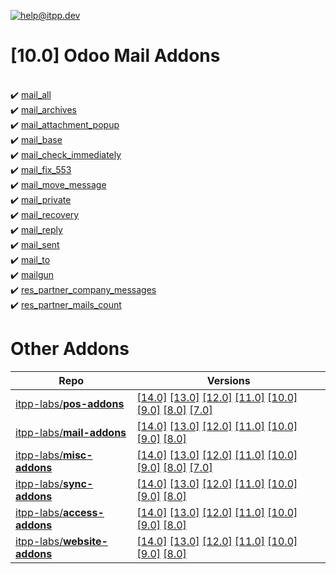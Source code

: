 [![help@itpp.dev](https://itpp.dev/images/infinity-readme.png)](mailto:help@itpp.dev)
# [10.0] Odoo Mail Addons

<br/>:heavy_check_mark: [mail_all](https://apps.odoo.com/apps/modules/10.0/mail_all/)
<br/>:heavy_check_mark: [mail_archives](https://apps.odoo.com/apps/modules/10.0/mail_archives/)
<br/>:heavy_check_mark: [mail_attachment_popup](https://apps.odoo.com/apps/modules/10.0/mail_attachment_popup/)
<br/>:heavy_check_mark: [mail_base](https://apps.odoo.com/apps/modules/10.0/mail_base/)
<br/>:heavy_check_mark: [mail_check_immediately](https://apps.odoo.com/apps/modules/10.0/mail_check_immediately/)
<br/>:heavy_check_mark: [mail_fix_553](https://apps.odoo.com/apps/modules/10.0/mail_fix_553/)
<br/>:heavy_check_mark: [mail_move_message](https://apps.odoo.com/apps/modules/10.0/mail_move_message/)
<br/>:heavy_check_mark: [mail_private](https://apps.odoo.com/apps/modules/10.0/mail_private/)
<br/>:heavy_check_mark: [mail_recovery](https://apps.odoo.com/apps/modules/10.0/mail_recovery/)
<br/>:heavy_check_mark: [mail_reply](https://apps.odoo.com/apps/modules/10.0/mail_reply/)
<br/>:heavy_check_mark: [mail_sent](https://apps.odoo.com/apps/modules/10.0/mail_sent/)
<br/>:heavy_check_mark: [mail_to](https://apps.odoo.com/apps/modules/10.0/mail_to/)
<br/>:heavy_check_mark: [mailgun](https://apps.odoo.com/apps/modules/10.0/mailgun/)
<br/>:heavy_check_mark: [res_partner_company_messages](https://apps.odoo.com/apps/modules/10.0/res_partner_company_messages/)
<br/>:heavy_check_mark: [res_partner_mails_count](https://apps.odoo.com/apps/modules/10.0/res_partner_mails_count/)

Other Addons
============

| Repo | Versions |
|------|----------|
| [itpp-labs/**pos-addons**](https://github.com/itpp-labs/pos-addons) | [[14.0]](https://github.com/itpp-labs/pos-addons/tree/14.0#readme) [[13.0]](https://github.com/itpp-labs/pos-addons/tree/13.0#readme) [[12.0]](https://github.com/itpp-labs/pos-addons/tree/12.0#readme) [[11.0]](https://github.com/itpp-labs/pos-addons/tree/11.0#readme) [[10.0]](https://github.com/itpp-labs/pos-addons/tree/10.0#readme) [[9.0]](https://github.com/itpp-labs/pos-addons/tree/9.0#readme) [[8.0]](https://github.com/itpp-labs/pos-addons/tree/8.0#readme) [[7.0]](https://github.com/itpp-labs/pos-addons/tree/7.0#readme) |
| [itpp-labs/**mail-addons**](https://github.com/itpp-labs/mail-addons) | [[14.0]](https://github.com/itpp-labs/mail-addons/tree/14.0#readme) [[13.0]](https://github.com/itpp-labs/mail-addons/tree/13.0#readme) [[12.0]](https://github.com/itpp-labs/mail-addons/tree/12.0#readme) [[11.0]](https://github.com/itpp-labs/mail-addons/tree/11.0#readme) [[10.0]](https://github.com/itpp-labs/mail-addons/tree/10.0#readme) [[9.0]](https://github.com/itpp-labs/mail-addons/tree/9.0#readme) [[8.0]](https://github.com/itpp-labs/mail-addons/tree/8.0#readme) |
| [itpp-labs/**misc-addons**](https://github.com/itpp-labs/misc-addons) | [[14.0]](https://github.com/itpp-labs/misc-addons/tree/14.0#readme) [[13.0]](https://github.com/itpp-labs/misc-addons/tree/13.0#readme) [[12.0]](https://github.com/itpp-labs/misc-addons/tree/12.0#readme) [[11.0]](https://github.com/itpp-labs/misc-addons/tree/11.0#readme) [[10.0]](https://github.com/itpp-labs/misc-addons/tree/10.0#readme) [[9.0]](https://github.com/itpp-labs/misc-addons/tree/9.0#readme) [[8.0]](https://github.com/itpp-labs/misc-addons/tree/8.0#readme) [[7.0]](https://github.com/itpp-labs/misc-addons/tree/7.0#readme) |
| [itpp-labs/**sync-addons**](https://github.com/itpp-labs/sync-addons) | [[14.0]](https://github.com/itpp-labs/sync-addons/tree/14.0#readme) [[13.0]](https://github.com/itpp-labs/sync-addons/tree/13.0#readme) [[12.0]](https://github.com/itpp-labs/sync-addons/tree/12.0#readme) [[11.0]](https://github.com/itpp-labs/sync-addons/tree/11.0#readme) [[10.0]](https://github.com/itpp-labs/sync-addons/tree/10.0#readme) [[9.0]](https://github.com/itpp-labs/sync-addons/tree/9.0#readme) [[8.0]](https://github.com/itpp-labs/sync-addons/tree/8.0#readme) |
| [itpp-labs/**access-addons**](https://github.com/itpp-labs/access-addons) | [[14.0]](https://github.com/itpp-labs/access-addons/tree/14.0#readme) [[13.0]](https://github.com/itpp-labs/access-addons/tree/13.0#readme) [[12.0]](https://github.com/itpp-labs/access-addons/tree/12.0#readme) [[11.0]](https://github.com/itpp-labs/access-addons/tree/11.0#readme) [[10.0]](https://github.com/itpp-labs/access-addons/tree/10.0#readme) [[9.0]](https://github.com/itpp-labs/access-addons/tree/9.0#readme) [[8.0]](https://github.com/itpp-labs/access-addons/tree/8.0#readme) |
| [itpp-labs/**website-addons**](https://github.com/itpp-labs/website-addons) | [[14.0]](https://github.com/itpp-labs/website-addons/tree/14.0#readme) [[13.0]](https://github.com/itpp-labs/website-addons/tree/13.0#readme) [[12.0]](https://github.com/itpp-labs/website-addons/tree/12.0#readme) [[11.0]](https://github.com/itpp-labs/website-addons/tree/11.0#readme) [[10.0]](https://github.com/itpp-labs/website-addons/tree/10.0#readme) [[9.0]](https://github.com/itpp-labs/website-addons/tree/9.0#readme) [[8.0]](https://github.com/itpp-labs/website-addons/tree/8.0#readme) |
